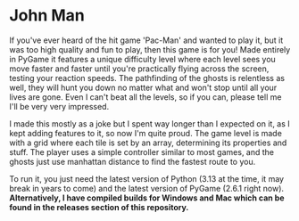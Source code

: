 # John Man

If you've ever heard of the hit game 'Pac-Man' and wanted to play it, but it was too high quality and fun to play, then this game is for you! Made entirely in PyGame it features a unique difficulty level where each level sees you move faster and faster until you're practically flying across the screen, testing your reaction speeds. The pathfinding of the ghosts is relentless as well, they will hunt you down no matter what and won't stop until all your lives are gone. Even I can't beat all the levels, so if you can, please tell me I'll be very very impressed.

I made this mostly as a joke but I spent way longer than I expected on it, as I kept adding features to it, so now I'm quite proud. The game level is made with a grid where each tile is set by an array, determining its properties and stuff. The player uses a simple controller similar to most games, and the ghosts just use manhattan distance to find the fastest route to you.

To run it, you just need the latest version of Python (3.13 at the time, it may break in years to come) and the latest version of PyGame (2.6.1 right now). **Alternatively, I have compiled builds for Windows and Mac which can be found in the releases section of this repository.**
